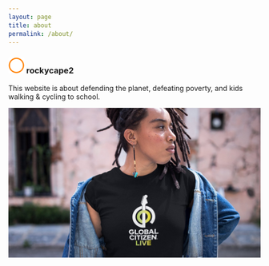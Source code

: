 ```yaml
---
layout: page
title: about
permalink: /about/
---
```



### ![shiny-giggle](favicon-32x32.png)  rockycape2

This website is about defending the planet, defeating poverty, and kids walking & cycling to school.

![Global-Citizen-Live](/assets/GlobalCitizenLive.jpg)

